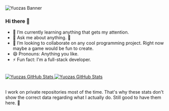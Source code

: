 <img src="https://wallpaperaccess.com/full/6697029.jpg" alt="Yuozas Banner">

### Hi there 👋

- 🌱 I’m currently learning anything that gets my attention.
- 💬 Ask me about anything. 🙂
- 👯 I’m looking to collaborate on any cool programming project. Right now maybe a game would be fun to create.
- 😄 Pronouns: Anything you like.
- ⚡ Fun fact: I'm a full-stack developer.
<br/>
<div>
  <a href="#">
    <img align="top" src="https://github-readme-stats.vercel.app/api?username=yuozas&layout=compact&show_icons=true&line_height=27&count_private=true&title_color=ffffff&text_color=c9cacc&icon_color=2bbc8a&bg_color=1d1f21" alt="Yuozas GitHub Stats" />
  </a>
  <a href="#">
    <img align="top" src="https://github-readme-stats.vercel.app/api/top-langs/?username=yuozas&show_icons=true&title_color=ffffff&icon_color=34abeb&text_color=FFFFFF&bg_color=1d1f21" alt="Yuozas GitHub Stats" />  
  </a>
</div>
<br/>
<p>
I work on private repositories most of the time. That's why these stats don't show the correct data regarding what I actually do. Still good to have them here. 🙂
</p>
<!--
**Yuozas/Yuozas** is a ✨ _special_ ✨ repository because its `README.md` (this file) appears on your GitHub profile.

Here are some ideas to get you started:

- 🔭 I’m currently working on ...
- 🌱 I’m currently learning ...
- 👯 I’m looking to collaborate on ...
- 🤔 I’m looking for help with ...
- 💬 Ask me about ...
- 📫 How to reach me: ...
- 😄 Pronouns: ...
- ⚡ Fun fact: ...
-->
